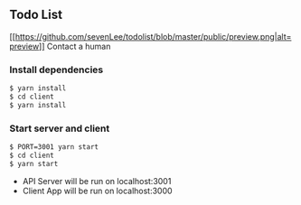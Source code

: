 ## Todo List
[[https://github.com/sevenLee/todolist/blob/master/public/preview.png|alt=preview]]
 Contact a human

### Install dependencies
```bash
$ yarn install
$ cd client
$ yarn install
```
### Start server and client
```bash
$ PORT=3001 yarn start
$ cd client
$ yarn start
```
- API Server will be run on localhost:3001
- Client App will be run on localhost:3000
